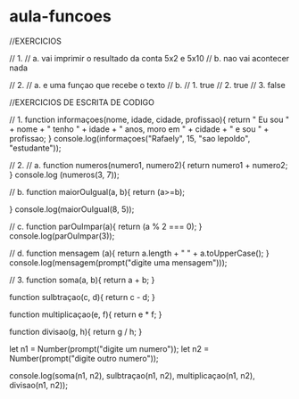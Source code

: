 # aula-funcoes
//EXERCICIOS

// 1.
// a. vai imprimir o resultado da conta 5x2 e 5x10
// b. nao vai acontecer nada

// 2.
// a. e uma funçao que recebe o texto
// b.
  // 1. true
  // 2. true
  // 3. false

//EXERCICIOS DE ESCRITA DE CODIGO

// 1.
 function informaçoes(nome, idade, cidade, profissao){
    return " Eu sou " + nome + " tenho " + idade + " anos, moro em " + cidade + " e sou " + profissao;
}
console.log(informaçoes("Rafaely", 15, "sao lepoldo", "estudante"));

// 2.
// a.
function numeros(numero1, numero2){
    return numero1 + numero2;
}
console.log (numeros(3, 7));

// b.
function maiorOuIgual(a, b){
    return (a>=b);

}
console.log(maiorOuIgual(8, 5));

// c.
function parOuImpar(a){
    return (a % 2 === 0);
}
console.log(parOuImpar(3));

// d.
function mensagem (a){
    return a.length + " " + a.toUpperCase();
}
console.log(mensagem(prompt("digite uma mensagem")));

// 3.
function soma(a, b){
    return a + b;
}

function sulbtraçao(c, d){
    return c - d;
}

function multiplicaçao(e, f){
    return e * f;
}

function divisao(g, h){
    return g / h;
}

 let n1 = Number(prompt("digite um numero"));
 let n2 = Number(prompt("digite outro numero"));

console.log(soma(n1, n2), sulbtraçao(n1, n2), multiplicaçao(n1, n2), divisao(n1, n2));
